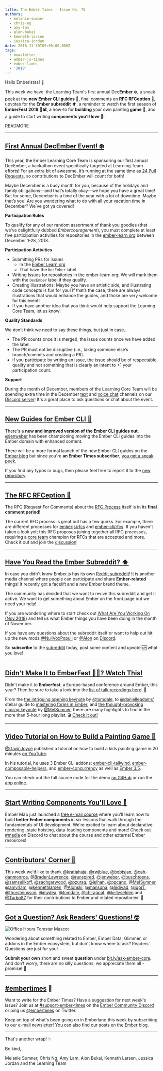 ```yaml
---
title: The Ember Times - Issue No. 75
authors:
  - melanie-sumner
  - chris-ng
  - amy-lam
  - alon-bukai
  - kenneth-larsen
  - jessica-jordan
date: 2018-11-30T00:00:00.000Z
tags:
  - newsletter
  - ember-js-times
  - ember-times
  - '2018'
---
```



Hallo Emberistas! 🐹

This week we have: the Learning Team's first annual Dec**Ember** ❄️, a sneak peek at the **new Ember CLI guides** 📖, final comments on **RFC RFCeption** 🤔, upvotes for the **Ember subreddit** ⬆️, a reminder to watch the first season of **EmberFest 2018** 🍿📽, a how-to for **building** your own painting **game** 🎨, and a guide to start writing **components you'll love** 💖!

READMORE

---

## [First Annual DecEmber Event! ❄️](https://emberjs.com/blog/2018/11/29/december-event.html)

This year, the Ember Learning Core Team is sponsoring our first annual DecEmber, a hackathon event specifically targeted at Learning Team efforts! For an extra bit of awesome, it’s running at the same time as [24 Pull Requests](https://24pullrequests.com/), so contributions to DecEmber will count for both!

Maybe December is a busy month for you, because of the holidays and family obligations—and that’s totally okay—we hope you have a great time! But for some, December is a time of the year with a lot of downtime. Maybe that’s you! Are you wondering what to do with all your vacation time in December? We’ve got ya covered!

**Participation Rules**

To qualify for any of our random assortment of thank you goodies (that we’ve delightfully dubbed _Embercouragement_), you must complete at least five participation activities for repositories in the [ember-learn org](https://github.com/ember-learn) between December 1-28, 2018.

**Participation Activities**

- Submitting PRs for issues
  - In the [Ember Learn org](https://github.com/ember-learn)
  - That have the `DecEmber` label
- Writing Issues for repositories in the ember-learn org. We will mark them with the `DecEmber` label if they qualify.
- Creating Illustrations: Maybe you have an artistic side, and illustrating code concepts is fun for you! If that’s the case, there are always illustrations that would enhance the guides, and those are very welcome for this event!
- If you have another idea that you think would help support the Learning Core Team, let us know!

**Quality Standards**

We don’t think we need to say these things, but just in case…

- The PR counts once it is merged; the issue counts once we have added the label.
- The PR must not be disruptive (i.e., taking someone else’s branch/commits and creating a PR).
- If you participate by writing an issue, the issue should be of respectable quality and not something that is clearly an intent to +1 your participation count.

**Support**

During the month of December, members of the Learning Core Team will be spending extra time in the December [text](https://discordapp.com/channels/480462759797063690/517914929261576212) and [voice chat](https://discordapp.com/channels/480462759797063690/517914929261576212) channels on our [Discord server](https://discordapp.com/invite/zT3asNS)! It's a great place to ask questions or chat about the event.

---

## [New Guides for Ember CLI 📓](https://cli.emberjs.com/release/)
There's a **new and improved version of the Ember CLI guides out**. [@jenweber](https://github.com/jenweber) has been championing moving the Ember CLI guides into the Ember domain with enhanced content.

There will be a more formal launch of the new Ember CLI guides on the [Ember blog](https://emberjs.com/blog/) but since you're **an Ember Times subscriber**, [you get a sneak peek](https://cli.emberjs.com/release/).

If you find any typos or bugs, then please feel free to report it to the [new repository](https://github.com/ember-learn/cli-guides).

---

## [The RFC RFCeption 🤔](https://github.com/emberjs/rfcs/pull/300)
<!--alex ignore period-->
The RFC (Request For Comments) about the [RFC Process](https://github.com/emberjs/rfcs/pull/300) itself is in its **final comment period**!

The current RFC process is great but has a few quirks. For example, there are different processes for [emberjs/rfcs](https://github.com/emberjs/rfcs) and [ember-cli/rfcs](https://github.com/ember-cli/rfcs). If you haven't taken a look yet; this RFC proposes joining together all RFC processes, requiring a [core team](https://emberjs.com/team/) champion for RFCs that are accepted and more. Check it out and join the [discussion](https://github.com/emberjs/rfcs/pull/300)!

---

## [Have You Read the Ember Subreddit? ⬆️](https://www.reddit.com/r/emberjs/)
In case you didn't know Ember.js has its own [Reddit subreddit](https://www.reddit.com/r/emberjs/)! It is another media channel where people can participate and share **Ember-related** things! It recently got a facelift and a new Ember brand theme.

The community has decided that we want to revive this subreddit and get it active. We want to get something about Ember on the front page but we need your help!

If you are wondering where to start check out [What Are You Working On (Nov 2018)](https://www.reddit.com/r/emberjs/comments/9yycbi/what_are_you_working_on_nov_2018/) and tell us what Ember things you have been doing in the month of November.

If you have any questions about the subreddit itself or want to help out hit up the new mods [@NullVoxPopuli](https://github.com/NullVoxPopuli) or [@Alon](https://github.com/Alonski) on [Discord](https://discord.gg/zT3asNS).

So **subscribe** to the [subreddit](https://www.reddit.com/r/emberjs/) today, post some content and upvote 🆙 what you love!

---

## [Didn't Make It to EmberFest 🐹🎉? Watch This!](https://www.youtube.com/watch?v=oRzmDobMZ_Q&list=PLN4SpDLOSVkSB9034lDNdP1JoNBGssax9)

Didn't make it to **Emberfest**, a Europe-based conference around Ember, this year? Then be sure to take a look into the [list of talk recordings here](https://www.youtube.com/watch?v=oRzmDobMZ_Q&list=PLN4SpDLOSVkSB9034lDNdP1JoNBGssax9)! 👀

From the [the intriguing opening keynote](https://www.youtube.com/watch?v=oRzmDobMZ_Q&list=PLN4SpDLOSVkSB9034lDNdP1JoNBGssax9&index=1) by [@tomdale](https://github.com/tomdale), to [@danielleadams'](https://github.com/danielleadams) stellar guide to [mastering forms in Ember](https://www.youtube.com/watch?v=-UZyjqBm59U&index=16&list=PLN4SpDLOSVkSB9034lDNdP1JoNBGssax9), and [the thought-provoking closing keynote](https://www.youtube.com/watch?v=xP-kog04lng&list=PLN4SpDLOSVkSB9034lDNdP1JoNBGssax9&index=21) by [@MelSumner](https://github.com/MelSumner), there are many highlights to find in the more than 5-hour long playlist. 🎬 [Check it out!](https://www.youtube.com/watch?v=oRzmDobMZ_Q&list=PLN4SpDLOSVkSB9034lDNdP1JoNBGssax9)

---

## [Video Tutorial on How to Build a Painting Game 🎨](https://twitter.com/gavinjoyce/status/1068208916117577728)

<!--alex ignore kids-->
[@GavinJoyce](https://github.com/GavinJoyce) published a tutorial on how to build a kids painting game in 20 minutes [on YouTube](https://www.youtube.com/watch?v=N4KrBuO0RRE).

In his tutorial, he uses 3 Ember CLI addons: [ember-cli-tailwind](https://github.com/embermap/ember-cli-tailwind), [ember-composable-helpers](https://github.com/DockYard/ember-composable-helpers), and [ember-concurrency](https://github.com/machty/ember-concurrency) as well as [Ember 3.5](https://www.emberjs.com/blog/2018/10/15/ember-3-5-released.html).

<!--alex ignore kids-->
You can check out the full source code for the demo [on GitHub](https://github.com/GavinJoyce/ember-kids-painting-game) or run the [app online](http://kids-painting-game.surge.sh/).

---

## [Start Writing Components You'll Love 💖](https://embermap.com/ember-component-patterns)

Ember Map just launched a [free e-mail course](https://embermap.com/ember-component-patterns) where you'll learn how to build **better Ember components** in six lessons that walk through the fundamentals of UI development. We're excited to learn about declarative rendering, state hoisting, data-loading components and more! Check out [#media](https://discordapp.com/channels/480462759797063690/486955806588403773) on Discord to chat about the course and other external Ember resources!

---

## [Contributors' Corner 👏](https://guides.emberjs.com/release/contributing/repositories/)

<p>This week we'd like to thank <a href="https://github.com/kratiahuja" target="gh-user">@kratiahuja</a>, <a href="https://github.com/rwjblue" target="gh-user">@rwjblue</a>, <a href="https://github.com/bobisjan" target="gh-user">@bobisjan</a>, <a href="https://github.com/cah-danmonroe" target="gh-user">@cah-danmonroe</a>, <a href="https://github.com/BradenLawrence" target="gh-user">@BradenLawrence</a>, <a href="https://github.com/runspired" target="gh-user">@runspired</a>, <a href="https://github.com/jenweber" target="gh-user">@jenweber</a>, <a href="https://github.com/buschtoens" target="gh-user">@buschtoens</a>, <a href="https://github.com/samselikoff" target="gh-user">@samselikoff</a>, <a href="https://github.com/zachgarwood" target="gh-user">@zachgarwood</a>, <a href="https://github.com/pzuraq" target="gh-user">@pzuraq</a>, <a href="https://github.com/jelhan" target="gh-user">@jelhan</a>, <a href="https://github.com/ppcano" target="gh-user">@ppcano</a>, <a href="https://github.com/MelSumner" target="gh-user">@MelSumner</a>, <a href="https://github.com/amyrlam" target="gh-user">@amyrlam</a>, <a href="https://github.com/kennethlarsen" target="gh-user">@kennethlarsen</a>, <a href="https://github.com/Alonski" target="gh-user">@Alonski</a>, <a href="https://github.com/mansona" target="gh-user">@mansona</a>, <a href="https://github.com/hjdivad" target="gh-user">@hjdivad</a>, <a href="https://github.com/igorT" target="gh-user">@igorT</a>, <a href="https://github.com/thorsteinsson" target="gh-user">@thorsteinsson</a>, <a href="https://github.com/mydea" target="gh-user">@mydea</a>, <a href="https://github.com/tomdale" target="gh-user">@tomdale</a>, <a href="https://github.com/chiragpat" target="gh-user">@chiragpat</a>, <a href="https://github.com/kellyselden" target="gh-user">@kellyselden</a> and <a href="https://github.com/Turbo87" target="gh-user">@Turbo87</a>  for their contributions to Ember and related repositories! 💖</p>

---

## [Got a Question? Ask Readers' Questions! 🤓](https://docs.google.com/forms/d/e/1FAIpQLScqu7Lw_9cIkRtAiXKitgkAo4xX_pV1pdCfMJgIr6Py1V-9Og/viewform)

<div class="blog-row">
  <img class="float-right small transparent padded" alt="Office Hours Tomster Mascot" title="Readers' Questions" src="/images/tomsters/officehours.png" />

  <p>Wondering about something related to Ember, Ember Data, Glimmer, or addons in the Ember ecosystem, but don't know where to ask? Readers’ Questions are just for you!</p>

<p><strong>Submit your own</strong> short and sweet <strong>question</strong> under <a href="https://bit.ly/ask-ember-core" target="rq">bit.ly/ask-ember-core</a>. And don’t worry, there are no silly questions, we appreciate them all - promise! 🤞</p>

</div>

---

## [#embertimes](https://emberjs.com/blog/tags/newsletter.html) 📰

Want to write for the Ember Times? Have a suggestion for next week's issue? Join us at [#support-ember-times](https://discordapp.com/channels/480462759797063690/485450546887786506) on the [Ember Community Discord](https://discordapp.com/invite/zT3asNS) or ping us [@embertimes](https://twitter.com/embertimes) on Twitter.

Keep on top of what's been going on in Emberland this week by subscribing to our [e-mail newsletter](https://the-emberjs-times.ongoodbits.com/)! You can also find our posts on the [Ember blog](https://emberjs.com/blog/tags/newsletter.html).

---


That's another wrap! ✨

Be kind,

Melanie Sumner, Chris Ng, Amy Lam, Alon Bukai, Kenneth Larsen, Jessica Jordan and the Learning Team
